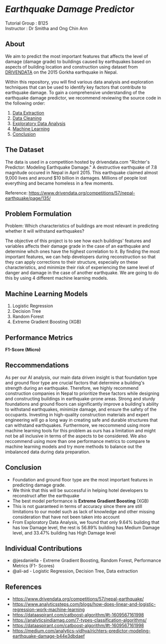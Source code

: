 # _Earthquake Damage Predictor_

Tutorial Group : B125<br>
Instructor : Dr Smitha and Ong Chin Ann<br>

## About

We aim to predict the most important features that affects the level of damage (damage grade) to buildings caused by earthquakes based on aspects of building location and construction using dataset from 
[DRIVENDATA](https://www.drivendata.org/competitions/57/nepal-earthquake/page/135/) on the 2015 Gorkha earthquake in Nepal.<br>

Within this repository, you will find various data analysis and exploration techniques that can be used to identify key factors that contribute to earthquake damage. To gain a comprehensive understanding of the earthquake damage predictor, we recommend reviewing the source code in the following order:

1. [Data Extraction](https://github.com/ali-adi/SC1015-Mini-Project/blob/main/Data%20Extraction%20and%20Preparation%20(1).ipynb)
2. [Data Cleaning](https://github.com/ali-adi/SC1015-Mini-Project/blob/main/Data%20Cleaning%20(1).ipynb)
3. [Exploratory Data Analysis](https://github.com/ali-adi/SC1015-Mini-Project/blob/main/Exploratory%20Data%20Analysis%20(1).ipynb)
4. [Machine Learning](https://github.com/ali-adi/SC1015-Mini-Project/blob/main/Machine%20Learning%20Models%20(1).ipynb)
5. [Conclusion](https://github.com/ali-adi/SC1015-Mini-Project/blob/main/Conclusion%20(2).ipynb)

## The Dataset

The data is used in a competition hosted by drivendata.com "Richter's Predictor: Modeling Earthquake Damage." A destructive earthquake of 7.8 magnitude occured in Nepal in April 2015. This earthquake claimed almost 9,000 lives and around $10 billion in damages. Millions of people lost everything and became homeless in a few moments.

Reference: https://www.drivendata.org/competitions/57/nepal-earthquake/page/135/

## Problem Formulation
Problem: Which characteristics of buildings are most relevant in predicting whether it will withstand earthquakes?

The objective of this project is to see how each buildings' features and variables affects their damage grade in the case of an earthquake and determine whch ones have the highest correlation to it. By finding the most important features, we can help developers during reconstruction so that they can apply corrections to their structure, especially on these characteristics, and minimize their risk of experiencing the same level of danger and damage in the case of another earthquake. We are going to do this by using 4 different machine learning models. 

## Machine Learning Models

1. Logistic Regression
2. Decision Tree
3. Random Forest
4. Extreme Gradient Boosting (XGB)

## Performance Metrics

<b>F1-Score (Micro)</b> 

## Reccommendations

As per our AI analysis, our main data driven insight is that foundation type and ground floor type are crucial factors that determine a building's strength during an earthquake. Therefore, we highly recommend construction companies in Nepal to prioritize these factors while designing and constructing buildings in earthquake-prone areas. Strong and sturdy foundations and ground floors can significantly improve a building's ability to withstand earthquakes, minimize damage, and ensure the safety of the occupants. Investing in high-quality construction materials and expert engineering will go a long way in creating safe and durable structures that can withstand earthquakes. Furthermore, we reccommend using more machine learning tools for this problem as ours has a limitation and might not be all inclusive in terms of the aspects to be considered. We also reccommend using more than one performance metrics to compare te machine learning models and try more methods to balance out the imbalanced data during data preparation.

## Conclusion

- Foundation and ground floor type are the most important features in predicting damage grade.<br>
- We think that this will be successful in helping hotel developers to reconstruct after the earthquake<br>
- The best model performance is <b>Extreme Gradient Boosting</b> (XGB)<br>
- This is not guaranteed in terms of accuracy since there are still limitations to our model such as lack of knowledge and other missing consideration that have not been taken into account<br>
- From Exploratory Data Analysis, we found that only 9.64% building that has low Damage level, the rest is 56.89% building has Medium Damage level, and 33.47% building has High Damage level<br>

## Individual Contributions

- @jesdaniella -  Extreme Gradient Boosting, Random Forest, Performance Metrics (F1- Scores)
- @ali-ad - Logistic Regression, Decision Tree, Data extraction

## References

- https://www.drivendata.org/competitions/57/nepal-earthquake/
- https://www.analyticssteps.com/blogs/how-does-linear-and-logistic-regression-work-machine-learning
- https://dataaspirant.com/catboost-algorithm/#t-1609567161998
- https://analyticsindiamag.com/7-types-classification-algorithms/
- https://dataaspirant.com/catboost-algorithm/#t-1609567161998
- https://medium.com/analytics-vidhya/richters-predictor-modeling-earthquake-damage-b44e3dbdaef
